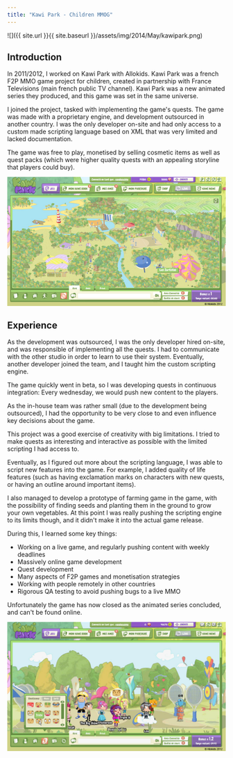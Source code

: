 ```yaml
---
title: "Kawi Park - Children MMOG"
---
```


![]({{ site.url }}{{ site.baseurl }}/assets/img/2014/May/kawipark.png)

## Introduction
In 2011/2012, I worked on Kawi Park with Allokids. Kawi Park was a french F2P MMO game project for children, created in partnership with France Televisions (main french public TV channel). Kawi Park was a new animated series they produced, and this game was set in the same universe.

I joined the project, tasked with implementing the game's quests. The game was made with a proprietary engine, and development outsourced in another country. I was the only developer on-site and had only access to a custom made scripting language based on XML that was very limited and lacked documentation.

The game was free to play, monetised by selling cosmetic items as well as quest packs (which were higher quality quests with an appealing storyline that players could buy).

![](assets/img/2014/May/Decouvre_le_Kawi_Park.jpg)

## Experience
As the development was outsourced, I was the only developer hired on-site, and was responsible of implementing all the quests. I had to communicate with the other studio in order to learn to use their system. Eventually, another developer joined the team, and I taught him the custom scripting engine.

The game quickly went in beta, so I was developing quests in continuous integration: Every wednesday, we would push new content to the players.

As the in-house team was rather small (due to the development being outsourced), I had the opportunity to be very close to and even influence key decisions about the game.

This project was a good exercise of creativity with big limitations. I tried to make quests as interesting and interactive as possible with the limited scripting I had access to.

Eventually, as I figured out more about the scripting language, I was able to script new features into the game. For example, I added quality of life features (such as having exclamation marks on characters with new quests, or having an outline around important items).

I also managed to develop a prototype of farming game in the game, with the possibility of finding seeds and planting them in the ground to grow your own vegetables. At this point I was really pushing the scripting engine to its limits though, and it didn't make it into the actual game release.


During this, I learned some key things:
* Working on a live game, and regularly pushing content with weekly deadlines
* Massively online game development
* Quest development
* Many aspects of F2P games and monetisation strategies
* Working with people remotely in other countries
* Rigorous QA testing to avoid pushing bugs to a live MMO



Unfortunately the game has now closed as the animated series concluded, and can't be found online.

![](assets/img/2014/May/Kawi_Park_306439562.jpg)